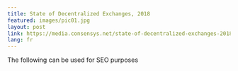 ```yaml
---
title: State of Decentralized Exchanges, 2018
featured: images/pic01.jpg
layout: post
link: https://media.consensys.net/state-of-decentralized-exchanges-2018-276dad340c79
lang: fr
---
```


<p>The following can be used for SEO purposes</p>
